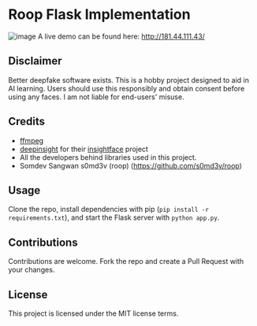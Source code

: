 # Roop Flask Implementation
![image](https://github.com/ivfloyd/faceswapvideo/assets/113161118/cb90fccd-9ea3-48cb-8dc6-5d49ed5f2b12)
A live demo can be found here: http://181.44.111.43/

## Disclaimer
Better deepfake software exists. This is a hobby project designed to aid in AI learning. Users should use this responsibly and obtain consent before using any faces. I am not liable for end-users' misuse.

## Credits
- [ffmpeg](https://ffmpeg.org/)
- [deepinsight](https://github.com/deepinsight) for their [insightface](https://github.com/deepinsight/insightface) project
- All the developers behind libraries used in this project.
- Somdev Sangwan s0md3v (roop) (https://github.com/s0md3v/roop)

## Usage
Clone the repo, install dependencies with pip (`pip install -r requirements.txt`), and start the Flask server with `python app.py`.

## Contributions
Contributions are welcome. Fork the repo and create a Pull Request with your changes.

## License
This project is licensed under the MIT license terms.

